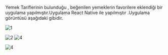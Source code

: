 Yemek Tariflerinin bulunduğu , beğenilen yemeklerin favorilere eklendiği bir uygulama yapılmıştır.Uygulama React Native ile yapılmıştır .Uygulama görüntüsü aşağıdaki gibidir.

![1](https://github.com/bcerenh/FoodRecipeReactNative/assets/148719590/4b3da15a-7ea6-4dc0-84dc-dc4ad33eb654)

![2](https://github.com/bcerenh/FoodRecipeReactNative/assets/148719590/5d8a0500-163f-4817-bd79-7ec825bab399)
![4](https://github.com/bcerenh/FoodRecipeReactNative/assets/148719590/4200fa43-a63b-4737-97e6-97ea066657b3)


![4](https://github.com/bcerenh/FoodRecipeReactNative/assets/148719590/d59b04ca-a07f-4c3a-9c0f-02090e7299e6)


